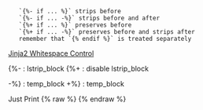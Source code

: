 ```j2
   `{%- if ... %}` strips before
   `{%- if ... -%}` strips before and after
   `{%+ if ... %}` preserves before
   `{%+ if ... -%}` preserves before and strips after
   remember that `{% endif %}` is treated separately

```
[Jinja2 Whitespace Control ](https://tedboy.github.io/jinja2/templ6.html)

{%- : lstrip_block 
{%+ : disable lstrip_block  

-%} : temp_block 
+%} : temp_block  

Just Print 
{% raw %} {% endraw %}